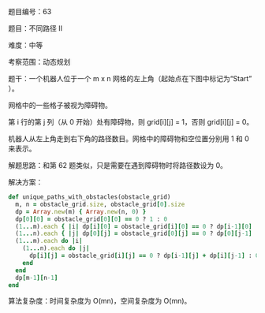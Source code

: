题目编号：63

题目：不同路径 II

难度：中等

考察范围：动态规划

题干：一个机器人位于一个 m x n 网格的左上角（起始点在下图中标记为“Start” ）。

网格中的一些格子被视为障碍物。

第 i 行的第 j 列（从 0 开始）处有障碍物，则 grid[i][j] = 1，否则 grid[i][j] = 0。

机器人从左上角走到右下角的路径数目。网格中的障碍物和空位置分别用 1 和 0 来表示。

解题思路：和第 62 题类似，只是需要在遇到障碍物时将路径数设为 0。

解决方案：

```ruby
def unique_paths_with_obstacles(obstacle_grid)
  m, n = obstacle_grid.size, obstacle_grid[0].size
  dp = Array.new(m) { Array.new(n, 0) }
  dp[0][0] = obstacle_grid[0][0] == 0 ? 1 : 0
  (1...m).each { |i| dp[i][0] = obstacle_grid[i][0] == 0 ? dp[i-1][0] : 0 }
  (1...n).each { |j| dp[0][j] = obstacle_grid[0][j] == 0 ? dp[0][j-1] : 0 }
  (1...m).each do |i|
    (1...n).each do |j|
      dp[i][j] = obstacle_grid[i][j] == 0 ? dp[i-1][j] + dp[i][j-1] : 0
    end
  end
  dp[m-1][n-1]
end
```

算法复杂度：时间复杂度为 O(mn)，空间复杂度为 O(mn)。